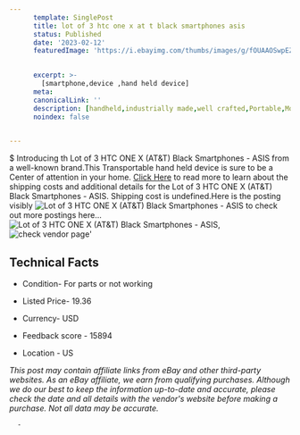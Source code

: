 ```yaml
---
      template: SinglePost
      title: lot of 3 htc one x at t black smartphones asis
      status: Published
      date: '2023-02-12'
      featuredImage: 'https://i.ebayimg.com/thumbs/images/g/fOUAAOSwpEZi6VXt/s-l225.jpg'
       

      excerpt: >-
        [smartphone,device ,hand held device]
      meta:
      canonicalLink: ''
      description: [handheld,industrially made,well crafted,Portable,Mobile,Compact,Convenient,Lightweight,Maneuverable,Man-portable,Miniature,Carriable,Hand-held,Light,Holdable,Transportable,Mobile device,Pocket-sized,On-the-go,Wireless,Cordless,Compact size,Convenient size, smartphone,device ,hand held device]
      noindex: false
      

---
```

$
      Introducing th Lot of 3 HTC ONE X (AT&T) Black Smartphones - ASIS from a well-known brand.This Transportable hand held device is sure to be a Center of attention  in your home. [Click Here](https://www.ebay.com/itm/144924532900?hash=item21be2ce0a4%3Ag%3AfOUAAOSwpEZi6VXt&mkevt=1&mkcid=1&mkrid=711-53200-19255-0&campid=%253CePNCampaignId%253E&customid=%253CreferenceId%253E&toolid=10049) to read more to learn about the shipping costs and additional details for the Lot of 3 HTC ONE X (AT&T) Black Smartphones - ASIS. Shipping cost is undefined.Here is the posting visibly ![Lot of 3 HTC ONE X (AT&T) Black Smartphones - ASIS](https://i.ebayimg.com/thumbs/images/g/fOUAAOSwpEZi6VXt/s-l225.jpg) to check out more postings here... ![Lot of 3 HTC ONE X (AT&T) Black Smartphones - ASIS](https://i.ebayimg.com/images/g/fOUAAOSwpEZi6VXt/s-l1600.jpg), ![check vendor page](https://origin-galleryplus.ebayimg.com/ws/web/144924532900_2_0_1/225x225.jpg,https://origin-galleryplus.ebayimg.com/ws/web/144924532900_3_0_1/225x225.jpg)'

      

 ## Technical Facts 



     
      

 - Condition- For parts or not working 


      

 - Listed Price- 19.36 


      

 - Currency- USD 


      

 - Feedback score - 15894 


      

 - Location - US 


      
      

 *_This post may contain affiliate links from eBay and other third-party websites. As an eBay affiliate, we earn from qualifying purchases. Although we do our best to keep the information up-to-date and accurate, please check the date and all details with the vendor's website before making a purchase. Not all data may be accurate._*




      -
